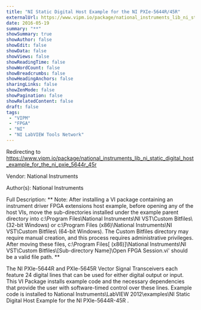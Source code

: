 ```yaml
---
title: "NI Static Digital Host Example for the NI PXIe-5644R/45R"
externalUrl: https://www.vipm.io/package/national_instruments_lib_ni_static_digital_host_example_for_the_ni_pxie_5644r_45r
date: 2016-05-19
summary: "**"
showSummary: true
showAuthor: false
showEdit: false
showData: false
showViews: false
showReadingTime: false
showWordCount: false
showBreadcrumbs: false
showHeadingAnchors: false
sharingLinks: false
showZenMode: false
showPagination: false
showRelatedContent: false
draft: false
tags:
 - "VIPM"
 - "FPGA"
 - "NI"
 - "NI LabVIEW Tools Network"
---
```


Redirecting to https://www.vipm.io/package/national_instruments_lib_ni_static_digital_host_example_for_the_ni_pxie_5644r_45r

Vendor: National Instruments

Author(s): National Instruments
 
Full Description:
**
Note: After installing a VI package containing an instrument driver FPGA extensions host example, before opening any of the host VIs, move the sub-directories installed under the example parent directory into c:\\Program Files\\National Instruments\\NI VST\\Custom Bitfiles\\ (32-bit Windows) or c:\\Program Files (x86)\\National Instruments\\NI VST\\Custom Bitfiles\\ (64-bit Windows). The Custom Bitfiles directory may require manual creation, and this process requires administrative privileges. After moving these files, c:\\Program Files[ (x86)]\\National Instruments\\NI VST\\Custom Bitfiles\\[Sub-directory Name]\\Open FPGA Session.vi' should be a valid file path.
**

The NI PXIe-5644R and PXIe-5645R Vector Signal Transceivers each feature 24 digital lines that can be used for either digital output or input.  This VI Package installs example code and the necessary dependencies that provide the user with software-timed control over these lines.  Example code is installed to <Program Files>National Instruments\\LabVIEW 2012\\examples\\NI Static Digital Host Example for the NI PXIe-5644R-45R .